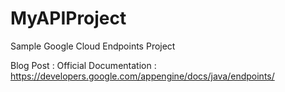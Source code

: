 MyAPIProject
============

Sample Google Cloud Endpoints Project

Blog Post : 
Official Documentation : https://developers.google.com/appengine/docs/java/endpoints/
